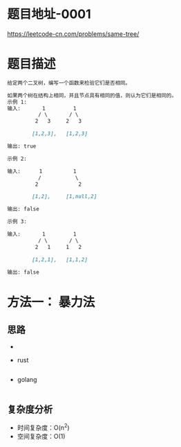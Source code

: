 
# 题目地址-0001

https://leetcode-cn.com/problems/same-tree/

# 题目描述
```markdown
给定两个二叉树，编写一个函数来检验它们是否相同。

如果两个树在结构上相同，并且节点具有相同的值，则认为它们是相同的。
示例 1:
输入:       1         1
          / \       / \
         2   3     2   3

        [1,2,3],   [1,2,3]

输出: true

示例 2:

输入:      1          1
          /           \
         2             2

        [1,2],     [1,null,2]

输出: false

示例 3:

输入:       1         1
          / \       / \
         2   1     1   2

        [1,2,1],   [1,1,2]

输出: false


```


# 方法一： 暴力法

## 思路

- 

- rust

```rust

```

- golang

```go
```

## 复杂度分析

- 时间复杂度：O(n<sup>2</sup>)
- 空间复杂度：O(1)

